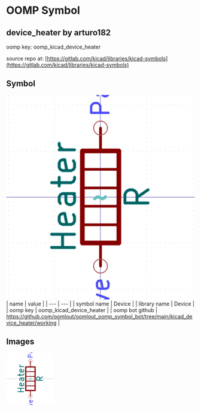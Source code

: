 # OOMP Symbol  
## device_heater  by arturo182  
  
oomp key: oomp_kicad_device_heater  
  
source repo at: [https://gitlab.com/kicad/libraries/kicad-symbols](https://gitlab.com/kicad/libraries/kicad-symbols)  
## Symbol  
  
[![working.png](working_600.png)](working.png)  
| name | value | 
| --- | --- | 
| symbol name | Device | 
| library name | Device | 
| oomp key | oomp_kicad_device_heater | 
| oomp bot github | https://github.com/oomlout/oomlout_oomp_symbol_bot/tree/main/kicad_device_heater/working | 
## Images  
  
[![working.png](working_140.png)](working.png)  
